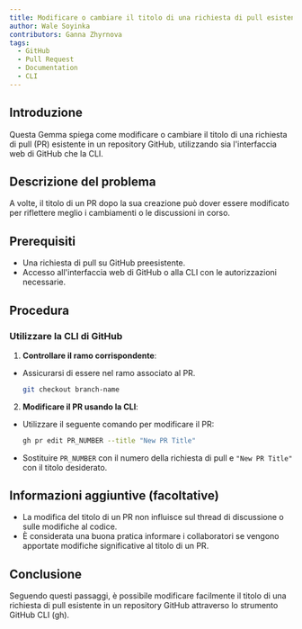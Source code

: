 ```yaml
---
title: Modificare o cambiare il titolo di una richiesta di pull esistente tramite CLI
author: Wale Soyinka
contributors: Ganna Zhyrnova
tags:
  - GitHub
  - Pull Request
  - Documentation
  - CLI
---
```


## Introduzione

Questa Gemma spiega come modificare o cambiare il titolo di una richiesta di pull (PR) esistente in un repository GitHub, utilizzando sia l'interfaccia web di GitHub che la CLI.

## Descrizione del problema

A volte, il titolo di un PR dopo la sua creazione può dover essere modificato per riflettere meglio i cambiamenti o le discussioni in corso.

## Prerequisiti

- Una richiesta di pull su GitHub preesistente.
- Accesso all'interfaccia web di GitHub o alla CLI con le autorizzazioni necessarie.

## Procedura

### Utilizzare la CLI di GitHub

1. **Controllare il ramo corrispondente**:
  - Assicurarsi di essere nel ramo associato al PR.

    ```bash
    git checkout branch-name
    ```

2. **Modificare il PR usando la CLI**:
  - Utilizzare il seguente comando per modificare il PR:

    ```bash
    gh pr edit PR_NUMBER --title "New PR Title"
    ```

  - Sostituire `PR_NUMBER` con il numero della richiesta di pull e `"New PR Title"` con il titolo desiderato.

## Informazioni aggiuntive (facoltative)

- La modifica del titolo di un PR non influisce sul thread di discussione o sulle modifiche al codice.
- È considerata una buona pratica informare i collaboratori se vengono apportate modifiche significative al titolo di un PR.

## Conclusione

Seguendo questi passaggi, è possibile modificare facilmente il titolo di una richiesta di pull esistente in un repository GitHub attraverso lo strumento GitHub CLI (gh).
